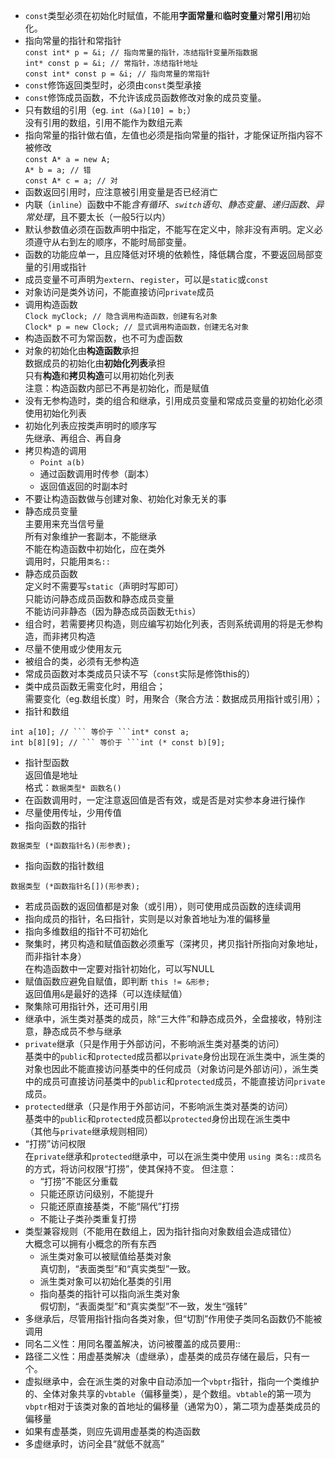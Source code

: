 ---
---
*  `const`类型必须在初始化时赋值，不能用**字面常量**和**临时变量**对**常引用**初始化。
*  指向常量的指针和常指针
<br/>```const int* p = &i; // 指向常量的指针，冻结指针变量所指数据```
<br/>```int* const p = &i; // 常指针，冻结指针地址```
<br/>```const int* const p = &i; // 指向常量的常指针```
*  `const`修饰返回类型时，必须由`const`类型承接
*  `const`修饰成员函数，不允许该成员函数修改对象的成员变量。
*  只有数组的引用（eg. ```int (&a)[10] = b;```）
<br/>没有引用的数组，引用不能作为数组元素
*  指向常量的指针做右值，左值也必须是指向常量的指针，才能保证所指内容不被修改
<br/>```const A* a = new A;```
<br/>```A* b = a; // 错```
<br/>```const A* c = a; // 对```
*  函数返回引用时，应注意被引用变量是否已经消亡
*  内联（`inline`）函数中不能*含有循环*、*`switch`语句*、*静态变量*、*递归函数*、*异常处理*，且不要太长（一般5行以内）
*  默认参数值必须在函数声明中指定，不能写在定义中，除非没有声明。定义必须遵守从右到左的顺序，不能时局部变量。
*  函数的功能应单一，且应降低对环境的依赖性，降低耦合度，不要返回局部变量的引用或指针
*  成员变量不可声明为`extern`、`register`，可以是`static`或`const`
*  对象访问是类外访问，不能直接访问`private`成员
*  调用构造函数
<br/>```Clock myClock; // 隐含调用构造函数，创建有名对象```
<br/>```Clock* p = new Clock; // 显式调用构造函数，创建无名对象```
*  构造函数不可为常函数，也不可为虚函数
*  对象的初始化由**构造函数**承担
<br/>数据成员的初始化由**初始化列表**承担
<br/>只有**构造**和**拷贝构造**可以用初始化列表
<br/>注意：构造函数内部已不再是初始化，而是赋值
*  没有无参构造时，类的组合和继承，引用成员变量和常成员变量的初始化必须使用初始化列表
*  初始化列表应按类声明时的顺序写
<br/>先继承、再组合、再自身
*  拷贝构造的调用
    *  ```Point a(b)```
    *  通过函数调用时传参（副本）
    *  返回值返回的时副本时
*  不要让构造函数做与创建对象、初始化对象无关的事
*  静态成员变量
<br/>主要用来充当信号量
<br/>所有对象维护一套副本，不能继承
<br/>不能在构造函数中初始化，应在类外
<br/>调用时，只能用`类名::`
*  静态成员函数
<br/>定义时不需要写`static`（声明时写即可）
<br/>只能访问静态成员函数和静态成员变量
<br/>不能访问非静态（因为静态成员函数无`this`）
*  组合时，若需要拷贝构造，则应编写初始化列表，否则系统调用的将是无参构造，而非拷贝构造
*  尽量不使用或少使用友元
*  被组合的类，必须有无参构造
*  常成员函数对本类成员只读不写（`const`实际是修饰this的）
*  类中成员函数无需变化时，用组合；
<br/>需要变化（eg.数组长度）时，用聚合（聚合方法：数据成员用指针或引用）；
*  指针和数组
```
int a[10]; // ``` 等价于 ```int* const a;
int b[8][9]; // ``` 等价于 ```int (* const b)[9];
```
*  指针型函数
<br/>返回值是地址
<br/>格式：```数据类型* 函数名()```
*  在函数调用时，一定注意返回值是否有效，或是否是对实参本身进行操作
*  尽量使用传址，少用传值
*  指向函数的指针
```
数据类型 (*函数指针名)(形参表);
```
*  指向函数的指针数组
```
数据类型 (*函数指针名[])(形参表);
```
*  若成员函数的返回值都是对象（或引用），则可使用成员函数的连续调用
*  指向成员的指针，名曰指针，实则是以对象首地址为准的偏移量
*  指向多维数组的指针不可初始化
*  聚集时，拷贝构造和赋值函数必须重写（深拷贝，拷贝指针所指向对象地址，而非指针本身）
<br/>在构造函数中一定要对指针初始化，可以写NULL
*  赋值函数应避免自赋值，即判断 ```this != &形参;```
<br/>返回值用`&`是最好的选择（可以连续赋值）
*  聚集除可用指针外，还可用引用
*  继承中，派生类对基类的成员，除“三大件”和静态成员外，全盘接收，特别注意，静态成员不参与继承
*  `private`继承（只是作用于外部访问，不影响派生类对基类的访问）
<br/>基类中的`public`和`protected`成员都以`private`身份出现在派生类中，派生类的对象也因此不能直接访问基类中的任何成员（对象访问是外部访问），派生类中的成员可直接访问基类中的`public`和`protected`成员，不能直接访问`private`成员。
*  `protected`继承（只是作用于外部访问，不影响派生类对基类的访问）
<br/>基类中的`public`和`protected`成员都以`protected`身份出现在派生类中
<br/>（其他与`private`继承规则相同）
*  “打捞”访问权限
<br/>在`private`继承和`protected`继承中，可以在派生类中使用 ```using 类名::成员名```的方式，将访问权限“打捞”，使其保持不变。
但注意：
    *  “打捞”不能区分重载
    *  只能还原访问级别，不能提升
    *  只能还原直接基类，不能“隔代”打捞
    *  不能让子类孙类重复打捞
*  类型兼容规则（不能用在数组上，因为指针指向对象数组会造成错位）
<br/>大概念可以拥有小概念的所有东西
    * 派生类对象可以被赋值给基类对象
<br/>真切割，“表面类型”和“真实类型”一致。
    * 派生类对象可以初始化基类的引用
    * 指向基类的指针可以指向派生类对象
<br/>假切割，“表面类型”和“真实类型”不一致，发生“强转”
*  多继承后，尽管用指针指向各类对象，但“切割”作用使子类同名函数仍不能被调用
*  同名二义性：用同名覆盖解决，访问被覆盖的成员要用::
*  路径二义性：用虚基类解决（虚继承），虚基类的成员存储在最后，只有一个。
*  虚拟继承中，会在派生类的对象中自动添加一个`vbptr`指针，指向一个类维护的、全体对象共享的`vbtable`（偏移量类），是个数组。`vbtable`的第一项为`vbptr`相对于该类对象的首地址的偏移量（通常为0），第二项为虚基类成员的偏移量
*  如果有虚基类，则应先调用虚基类的构造函数
*  多虚继承时，访问全县“就低不就高”